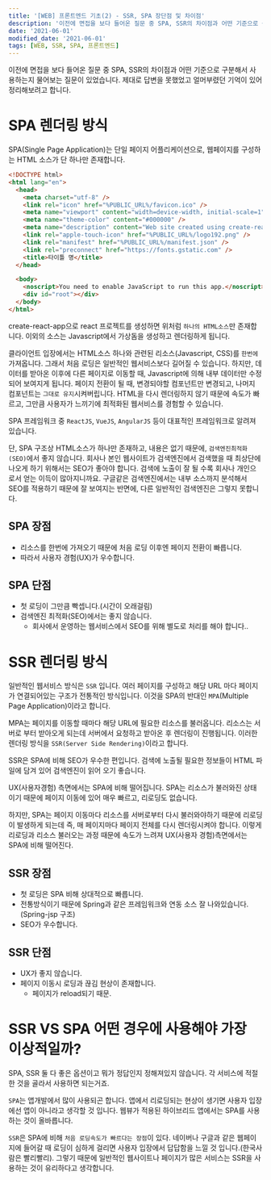 ```yaml
---
title: '[WEB] 프론트엔드 기초(2) - SSR, SPA 장단점 및 차이점'
description: '이전에 면접을 보다 들어온 질문 중 SPA, SSR의 차이점과 어떤 기준으로 구분해서 사용하는지 물어보는 질문이 있었습니다...'
date: '2021-06-01'
modified_date: '2021-06-01'
tags: [WEB, SSR, SPA, 프론트엔드]
---
```


이전에 면접을 보다 들어온 질문 중 SPA, SSR의 차이점과 어떤 기준으로 구분해서 사용하는지 물어보는 질문이 있었습니다. 제대로 답변을 못했었고 얼머부렸던 기억이 있어 정리해보려고 합니다.

# SPA 렌더링 방식

SPA(Single Page Application)는 단일 페이지 어플리케이션으로, 웹페이지를 구성하는 HTML 소스가 단 하나만 존재합니다.

```html
<!DOCTYPE html>
<html lang="en">
  <head>
    <meta charset="utf-8" />
    <link rel="icon" href="%PUBLIC_URL%/favicon.ico" />
    <meta name="viewport" content="width=device-width, initial-scale=1" />
    <meta name="theme-color" content="#000000" />
    <meta name="description" content="Web site created using create-react-app" />
    <link rel="apple-touch-icon" href="%PUBLIC_URL%/logo192.png" />
    <link rel="manifest" href="%PUBLIC_URL%/manifest.json" />
    <link rel="preconnect" href="https://fonts.gstatic.com" />
    <title>타이틀 명</title>
  </head>

  <body>
    <noscript>You need to enable JavaScript to run this app.</noscript>
    <div id="root"></div>
  </body>
</html>
```

create-react-app으로 react 프로젝트를 생성하면 위처럼 `하나의 HTML소스`만 존재합니다. 이외의 소스는 Javascript에서 가상돔을 생성하고 렌더링하게 됩니다.

클라이언트 입장에서는 HTML소스 하나와 관련된 리소스(Javascript, CSS)를 `한번에` 가져옵니다. 그래서 처음 로딩은 일반적인 웹서비스보다 길어질 수 있습니다. 하지만, 데이터를 받아온 이후에 다른 페이지로 이동할 때, Javascript에 의해 내부 데이터만 수정되어 보여지게 됩니다. 페이지 전환이 될 때, 변경되야할 컴포넌트만 변경되고, 나머지 컴포넌트는 `그대로 유지`시켜버립니다. HTML을 다시 렌더링하지 않기 때문에 속도가 빠르고, 그만큼 사용자가 느끼기에 최적화된 웹서비스를 경험할 수 있습니다.

SPA 프레임워크 중 `ReactJS`, `VueJS`, `AngularJS` 등이 대표적인 프레임워크로 알려져 있습니다.

단, SPA 구조상 HTML소스가 하나만 존재하고, 내용은 없기 때문에, `검색엔진최적화(SEO)`에서 좋지 않습니다. 회사나 본인 웹사이트가 검색엔진에서 검색했을 때 최상단에 나오게 하기 위해서는 SEO가 좋아야 합니다. 검색에 노출이 잘 될 수록 회사나 개인으로서 얻는 이득이 많아지니까요. 구글같은 검색엔진에서는 내부 소스까지 분석해서 SEO를 적용하기 때문에 잘 보여지는 반면에, 다른 일반적인 검색엔진은 그렇지 못합니다.

## SPA 장점

- 리소스를 한번에 가져오기 때문에 처음 로딩 이후엔 페이지 전환이 빠릅니다.
- 따라서 사용자 경험(UX)가 우수합니다.

## SPA 단점

- 첫 로딩이 그만큼 빡셉니다.(시간이 오래걸림)
- 검색엔진 최적화(SEO)에서는 좋지 않습니다.
  - 회사에서 운영하는 웹서비스에서 SEO를 위해 별도로 처리를 해야 합니다..

# SSR 렌더링 방식

일반적인 웹서비스 방식은 `SSR` 입니다. 여러 페이지를 구성하고 해당 URL 마다 페이지가 연결되어있는 구조가 전통적인 방식입니다. 이것을 SPA의 반대인 `MPA`(Multiple Page Application)이라고 합니다.

MPA는 페이지를 이동할 때마다 해당 URL에 필요한 리소스를 불러옵니다. 리소스는 서버로 부터 받아오게 되는데 서버에서 요청하고 받아온 후 렌더링이 진행됩니다. 이러한 렌더링 방식을 `SSR(Server Side Rendering)`이라고 합니다.

SSR은 SPA에 비해 SEO가 우수한 편입니다. 검색에 노출될 필요한 정보들이 HTML 파일에 담겨 있어 검색엔진이 읽어 오기 좋습니다.

UX(사용자경험) 측면에서는 SPA에 비해 떨어집니다. SPA는 리소스가 불러와진 상태이기 때문에 페이지 이동에 있어 매우 빠르고, 리로딩도 없습니다.

하지만, SPA는 페이지 이동마다 리소스를 서버로부터 다시 불러와야하기 때문에 리로딩이 발생하게 되는데 즉, 매 페이지마다 페이지 전체를 다시 렌더링시켜야 합니다. 이렇게 리로딩과 리소스 불러오는 과정 때문에 속도가 느려져 UX(사용자 경험)측면에서는 SPA에 비해 떨어진다.

## SSR 장점

- 첫 로딩은 SPA 비해 상대적으로 빠릅니다.
- 전통방식이기 때문에 Spring과 같은 프레임워크와 연동 소스 잘 나와있습니다.(Spring-jsp 구조)
- SEO가 우수합니다.

## SSR 단점

- UX가 좋지 않습니다.
- 페이지 이동시 로딩과 끊김 현상이 존재합니다.
  - 페이지가 reload되기 때문.

# SSR VS SPA 어떤 경우에 사용해야 가장 이상적일까?

SPA, SSR 둘 다 좋은 옵션이고 뭐가 정답인지 정해져있지 않습니다. 각 서비스에 적절한 것을 골라서 사용하면 되는거죠.

`SPA`는 앱개발에서 많이 사용되곤 합니다. 앱에서 리로딩되는 현상이 생기면 사용자 입장에선 앱이 아니라고 생각할 것 입니다. 웹뷰가 적용된 하이브리드 앱에서는 SPA를 사용하는 것이 올바릅니다.

`SSR`은 SPA에 비해 `처음 로딩속도가 빠르다는 장점`이 있다. 네이버나 구글과 같은 웹페이지에 들어갈 때 로딩이 심하게 걸리면 사용자 입장에서 답답함을 느낄 것 입니다.(한국사람은 빨리빨리). 그렇기 때문에 일반적인 웹사이트나 페이지가 많은 서비스는 SSR을 사용하는 것이 유리하다고 생각합니다.
